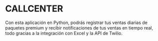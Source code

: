 # CALLCENTER
Con esta aplicación en Python, podrás registrar tus ventas diarias de paquetes premium y recibir notificaciones de tus ventas en tiempo real, todo gracias a la integración con Excel y la API de Twilio.
